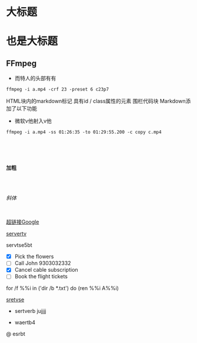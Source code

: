 # 大标题

也是大标题
===========


## FFmpeg  

* 而特人的头部有有
```
ffmpeg -i a.mp4 -crf 23 -preset 6 c23p7
```

HTML块内的markdown标记
具有id / class属性的元素
围栏代码块
Markdown添加了以下功能

* 微软v他射入v他
```
ffmpeg -i a.mp4 -ss 01:26:35 -to 01:29:55.200 -c copy c.mp4
```
<br/>
<br/>
<br/>

__加粗__

<br/>
<br/>

_斜体_

<br/>


[超链接Google](https://www.google.com/)


[servertv](https://www.google.com/)



servtse5bt
- [x] Pick the flowers
- [ ] Call John 9303032332
- [x] Cancel cable subscription
- [ ] Book the flight tickets 

for /f %%i in ('dir /b *.txt') do (ren %%i A%%i)

[sretvse](https://www.zhihu.com/question/28534197)
- sertverb
jujjjj
* waertb4

@ esrbt



   













